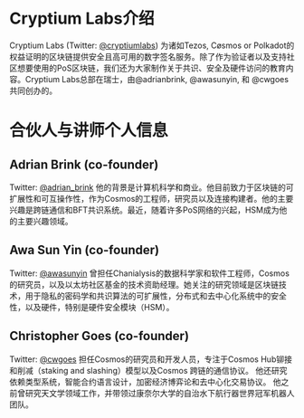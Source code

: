 # Cryptium Labs介绍
Cryptium Labs (Twitter: [@cryptiumlabs](https://twitter.com/CryptiumLabs)) 为诸如Tezos, Cøsmos or Polkadot的权益证明的区块链提供安全且高可用的数字签名服务。除了作为验证者以及支持社区想要使用的PoS区块链，我们还为大家制作关于共识、安全及硬件访问的教育内容。Cryptium Labs总部在瑞士，由@adrianbrink, @awasunyin, 和 @cwgoes共同创办的。

# 合伙人与讲师个人信息

## Adrian Brink (co-founder)
Twitter: [@adrian_brink](https://twitter.com/adrian_brink)
他的背景是计算机科学和商业。他目前致力于区块链的可扩展性和可互操作性，作为Cosmos的工程师，研究员以及连接构建者。他的主要兴趣是跨链通信和BFT共识系统。最近，随着许多PoS网络的兴起，HSM成为他的主要兴趣领域。
## Awa Sun Yin (co-founder)
Twitter: [@awasunyin](https://twitter.com/awasunyin)
曾担任Chanialysis的数据科学家和软件工程师，Cosmos的研究员，以及以太坊社区基金的技术资助经理。她关注的研究领域是区块链技术，用于隐私的密码学和共识算法的可扩展性，分布式和去中心化系统中的安全性，以及硬件，特别是硬件安全模块（HSM）。

## Christopher Goes (co-founder)
Twitter: [@cwgoes](https://twitter.com/cwgoes)
担任Cosmos的研究员和开发人员，专注于Cosmos Hub铆接和削减（staking and slashing）模型以及Cosmos 跨链的通信协议。 他还研究依赖类型系统，智能合约语言设计，加密经济博弈论和去中心化交易协议。 他之前曾研究天文学领域工作，并带领过康奈尔大学的自治水下航行器世界冠军机器人团队。